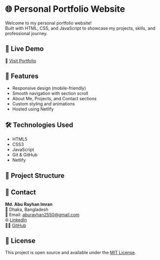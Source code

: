 # 🌐 Personal Portfolio Website

Welcome to my personal portfolio website!  
Built with HTML, CSS, and JavaScript to showcase my projects, skills, and professional journey.

## 🚀 Live Demo

🔗 [Visit Portfolio](https://imranbd23.netlify.app)

## 📌 Features

- Responsive design (mobile-friendly)
- Smooth navigation with section scroll
- About Me, Projects, and Contact sections
- Custom styling and animations
- Hosted using Netlify

## 🛠️ Technologies Used

- HTML5
- CSS3
- JavaScript
- Git & GitHub
- Netlify

## 📂 Project Structure


## 📧 Contact

**Md. Abu Rayhan Imran**  
📍 Dhaka, Bangladesh  
📧 Email: aburayhan2550@gmail.com  
🌐 [LinkedIn](https://linkedin.com/in/your-profile)  
🧑‍💻 [GitHub](https://github.com/imranbd23)

## 📜 License

This project is open source and available under the [MIT License](LICENSE).
